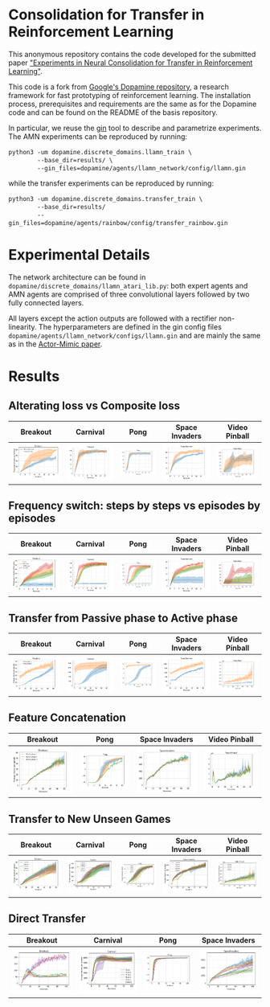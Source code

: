
# Consolidation for Transfer in Reinforcement Learning

This anonymous repository contains the code developed for the submitted paper ["Experiments in Neural Consolidation for Transfer in Reinforcement Learning"](paper_link).

This code is a fork from [Google's Dopamine repository](dopamine), a research framework for fast prototyping of reinforcement learning.
The installation process, prerequisites and requirements are the same as for the Dopamine code and can be found on the README of the basis repository.

In particular, we reuse the [gin](gin-config) tool to describe and parametrize experiments.
The AMN experiments can be reproduced by running:

```
python3 -um dopamine.discrete_domains.llamn_train \
        --base_dir=results/ \
        --gin_files=dopamine/agents/llamn_network/config/llamn.gin
```

while the transfer experiments can be reproduced by running:

```
python3 -um dopamine.discrete_domains.transfer_train \
        --base_dir=results/
        --gin_files=dopamine/agents/rainbow/config/transfer_rainbow.gin
```

# Experimental Details

The network architecture can be found in `dopamine/discrete_domains/llamn_atari_lib.py`: both expert agents and AMN agents are comprised of three convolutional layers followed by two fully connected layers.

All layers except the action outputs are followed with a rectifier non-linearity.
The hyperparameters are defined in the gin config files `dopamine/agents/llamn_network/configs/llamn.gin` and are mainly the same as in the [Actor-Mimic paper](AMN).


# Results

## Alterating loss vs Composite loss

| Breakout | Carnival | Pong | Space Invaders | Video Pinball |
| :------: | :------: | :--: | :------------: | :-----------: |
| ![](figs/CompositeLoss/Breakout.png) | ![](figs/CompositeLoss/Carnival.png) | ![](figs/CompositeLoss/Pong.png) | ![](figs/CompositeLoss/SpaceInvaders.png) | ![](figs/CompositeLoss/VideoPinball.png) |


## Frequency switch: steps by steps vs episodes by episodes

| Breakout | Carnival | Pong | Space Invaders | Video Pinball |
| :------: | :------: | :--: | :------------: | :-----------: |
| ![](figs/BySteps/Breakout.png) | ![](figs/BySteps/Carnival.png) | ![](figs/BySteps/Pong.png) | ![](figs/BySteps/SpaceInvaders.png) | ![](figs/BySteps/VideoPinball.png) |


## Transfer from Passive phase to Active phase

| Breakout | Carnival | Pong | Space Invaders | Video Pinball |
| :------: | :------: | :--: | :------------: | :-----------: |
| ![](figs/PassiveToActive/Breakout.png) | ![](figs/PassiveToActive/Carnival.png) | ![](figs/PassiveToActive/Pong.png) | ![](figs/PassiveToActive/SpaceInvaders.png) | ![](figs/PassiveToActive/VideoPinball.png) |


## Feature Concatenation

| Breakout | Pong | Space Invaders | Video Pinball |
| :------: | :--: | :------------: | :-----------: |
| ![](figs/FeatureConcat/Breakout.png) | ![](figs/FeatureConcat/Pong.png) | ![](figs/FeatureConcat/SpaceInvaders.png) | ![](figs/FeatureConcat/VideoPinball.png) |


## Transfer to New Unseen Games

| Breakout | Carnival | Pong | Space Invaders | Video Pinball |
| :------: | :------: | :--: | :------------: | :-----------: |
| ![](figs/NewGame/Breakout.png) | ![](figs/NewGame/Carnival.png) | ![](figs/NewGame/Pong.png) | ![](figs/NewGame/SpaceInvaders.png) | ![](figs/NewGame/VideoPinball.png) |


## Direct Transfer

| Breakout | Carnival | Pong | Space Invaders |
| :------: | :------: | :--: | :------------: |
| ![](figs/DirectTransfer/Breakout.png) | ![](figs/DirectTransfer/Carnival.png) | ![](figs/DirectTransfer/Pong.png) | ![](figs/DirectTransfer/SpaceInvaders.png) |


[dopamine]: https://github.com/google/dopamine
[AMN]: https://arxiv.org/abs/1511.06342
[gin-config]: https://github.com/google/gin-config
[paper_link]:https://
